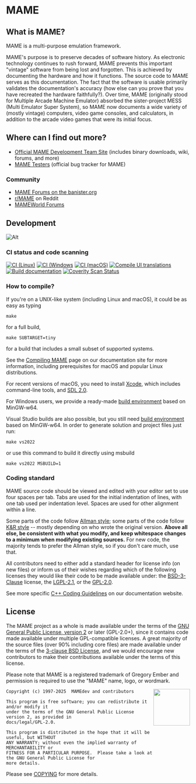 # MAME

## What is MAME?

MAME is a multi-purpose emulation framework.

MAME's purpose is to preserve decades of software history. As electronic technology continues to rush forward, MAME prevents this important "vintage" software from being lost and forgotten. This is achieved by documenting the hardware and how it functions. The source code to MAME serves as this documentation. The fact that the software is usable primarily validates the documentation's accuracy (how else can you prove that you have recreated the hardware faithfully?). Over time, MAME (originally stood for Multiple Arcade Machine Emulator) absorbed the sister-project MESS (Multi Emulator Super System), so MAME now documents a wide variety of (mostly vintage) computers, video game consoles, and calculators, in addition to the arcade video games that were its initial focus.

## Where can I find out more?

* [Official MAME Development Team Site](https://www.mamedev.org/) (includes binary downloads, wiki, forums, and more)
* [MAME Testers](https://mametesters.org/) (official bug tracker for MAME)

### Community

* [MAME Forums on the banister.org](https://forums.bannister.org/ubbthreads.php?ubb=cfrm&c=5)
* [r/MAME](https://www.reddit.com/r/MAME/) on Reddit
* [MAMEWorld Forums](https://www.mameworld.info/ubbthreads/)

## Development

![Alt](https://repobeats.axiom.co/api/embed/8461d8ae4630322dafc736fc25782de214b49630.svg "Repobeats analytics image")

### CI status and code scanning

[![CI (Linux)](https://github.com/mamedev/mame/workflows/CI%20(Linux)/badge.svg)](https://github.com/mamedev/mame/actions/workflows/ci-linux.yml) [![CI (Windows](https://github.com/mamedev/mame/workflows/CI%20(Windows)/badge.svg)](https://github.com/mamedev/mame/actions/workflows/ci-windows.yml) [![CI (macOS)](https://github.com/mamedev/mame/workflows/CI%20(macOS)/badge.svg)](https://github.com/mamedev/mame/actions/workflows/ci-macos.yml) [![Compile UI translations](https://github.com/mamedev/mame/workflows/Compile%20UI%20translations/badge.svg)](https://github.com/mamedev/mame/actions/workflows/language.yml) [![Build documentation](https://github.com/mamedev/mame/workflows/Build%20documentation/badge.svg)](https://github.com/mamedev/mame/actions/workflows/docs.yml)  [![Coverity Scan Status](https://scan.coverity.com/projects/5727/badge.svg?flat=1)](https://scan.coverity.com/projects/mame-emulator)

### How to compile?

If you're on a UNIX-like system (including Linux and macOS), it could be as easy as typing

```
make
```

for a full build,

```
make SUBTARGET=tiny
```

for a build that includes a small subset of supported systems.

See the [Compiling MAME](http://docs.mamedev.org/initialsetup/compilingmame.html) page on our documentation site for more information, including prerequisites for macOS and popular Linux distributions.

For recent versions of macOS, you need to install [Xcode](https://developer.apple.com/xcode/), which includes command-line tools, and [SDL 2.0](https://github.com/libsdl-org/SDL/releases/latest).

For Windows users, we provide a ready-made [build environment](http://www.mamedev.org/tools/) based on MinGW-w64.

Visual Studio builds are also possible, but you still need [build environment](http://www.mamedev.org/tools/) based on MinGW-w64.
In order to generate solution and project files just run:

```
make vs2022
```
or use this command to build it directly using msbuild

```
make vs2022 MSBUILD=1
```

### Coding standard

MAME source code should be viewed and edited with your editor set to use four spaces per tab. Tabs are used for the initial indentation of lines, with one tab used per indentation level. Spaces are used for other alignment within a line.

Some parts of the code follow [Allman style](https://en.wikipedia.org/wiki/Indent_style#Allman_style); some parts of the code follow [K&R style](https://en.wikipedia.org/wiki/Indent_style#K.26R_style) -- mostly depending on who wrote the original version. **Above all else, be consistent with what you modify, and keep whitespace changes to a minimum when modifying existing sources.** For new code, the majority tends to prefer the Allman style, so if you don't care much, use that.

All contributors need to either add a standard header for license info (on new files) or inform us of their wishes regarding which of the following licenses they would like their code to be made available under: the [BSD-3-Clause](http://opensource.org/licenses/BSD-3-Clause) license, the [LGPL-2.1](http://opensource.org/licenses/LGPL-2.1), or the [GPL-2.0](http://opensource.org/licenses/GPL-2.0).

See more specific [C++ Coding Guidelines](https://docs.mamedev.org/contributing/cxx.html) on our documentation website.

## License

The MAME project as a whole is made available under the terms of the
[GNU General Public License, version 2](http://opensource.org/licenses/GPL-2.0)
or later (GPL-2.0+), since it contains code made available under multiple
GPL-compatible licenses.  A great majority of the source files (over 90%
including core files) are made available under the terms of the
[3-clause BSD License](http://opensource.org/licenses/BSD-3-Clause), and we
would encourage new contributors to make their contributions available under the
terms of this license.

Please note that MAME is a registered trademark of Gregory Ember and permission
is required to use the "MAME" name, logo, or wordmark.

<a href="http://opensource.org/licenses/GPL-2.0" target="_blank">
<img align="right" width="100" src="https://opensource.org/wp-content/uploads/2009/06/OSIApproved.svg">
</a>

    Copyright (c) 1997-2025  MAMEdev and contributors

    This program is free software; you can redistribute it and/or modify it
    under the terms of the GNU General Public License version 2, as provided in
    docs/legal/GPL-2.0.

    This program is distributed in the hope that it will be useful, but WITHOUT
    ANY WARRANTY; without even the implied warranty of MERCHANTABILITY or
    FITNESS FOR A PARTICULAR PURPOSE.  Please take a look at the GNU General Public License for
    more details.

Please see [COPYING](COPYING) for more details.
